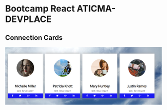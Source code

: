 # Bootcamp React ATICMA-DEVPLACE

## Connection Cards

![Connection Cards](screenshots/connection_cards.png "Connection Cards")
